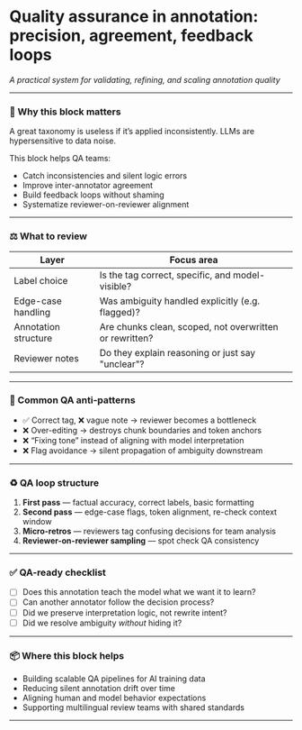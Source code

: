 # Quality assurance in annotation: precision, agreement, feedback loops  
*A practical system for validating, refining, and scaling annotation quality*

---

### 🌟 Why this block matters

A great taxonomy is useless if it’s applied inconsistently.
LLMs are hypersensitive to data noise.

This block helps QA teams:
- Catch inconsistencies and silent logic errors
- Improve inter-annotator agreement
- Build feedback loops without shaming
- Systematize reviewer-on-reviewer alignment

---

### ⚖️ What to review

| Layer                    | Focus area                                                 |
|-------------------------|-------------------------------------------------------------|
| Label choice            | Is the tag correct, specific, and model-visible?            |
| Edge-case handling      | Was ambiguity handled explicitly (e.g. flagged)?            |
| Annotation structure    | Are chunks clean, scoped, not overwritten or rewritten?     |
| Reviewer notes          | Do they explain reasoning or just say "unclear"?            |

---

### 🤔 Common QA anti-patterns

- ✅ Correct tag, ❌ vague note → reviewer becomes a bottleneck
- ❌ Over-editing → destroys chunk boundaries and token anchors
- ❌ “Fixing tone” instead of aligning with model interpretation
- ❌ Flag avoidance → silent propagation of ambiguity downstream

---

### ♻️ QA loop structure

1. **First pass** — factual accuracy, correct labels, basic formatting
2. **Second pass** — edge-case flags, token alignment, re-check context window
3. **Micro-retros** — reviewers tag confusing decisions for team analysis
4. **Reviewer-on-reviewer sampling** — spot check QA consistency

---

### ✅ QA-ready checklist

- [ ] Does this annotation teach the model what we want it to learn?  
- [ ] Can another annotator follow the decision process?
- [ ] Did we preserve interpretation logic, not rewrite intent?
- [ ] Did we resolve ambiguity *without* hiding it?

---

### 📦 Where this block helps

- Building scalable QA pipelines for AI training data
- Reducing silent annotation drift over time
- Aligning human and model behavior expectations
- Supporting multilingual review teams with shared standards

---
